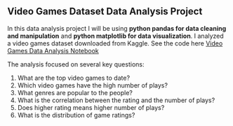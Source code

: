 ## Video Games Dataset Data Analysis Project
In this data analysis project I will be using **python pandas for data cleaning and manipulation** and **python matplotlib for data visualization**. I analyzed a video games dataset downloaded from Kaggle. See the code here [Video Games Data Analysis Notebook](./video_games_analysis.ipynb)

The analysis focused on several key questions:  
1. What are the top video games to date?
2. Which video games have the high number of plays?
3. What genres are popular to the people?
4. What is the correlation between the rating and the number of plays?
5. Does higher rating means higher number of plays?
6. What is the distribution of game ratings?



